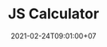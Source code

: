 ---
title: 'JS Calculator'
coverImage: 'js-calculator.jpeg'
demoUrl: 'https://faishalirwn.github.io/js-calculator/'
date: '2021-02-24T09:01:00+07'
desc: ''
---